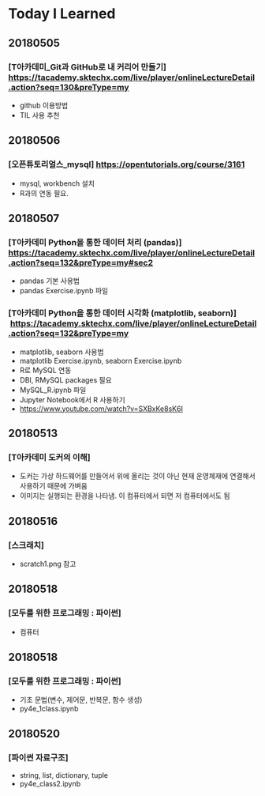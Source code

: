 # Today I Learned

## 20180505
### [T아카데미_Git과 GitHub로 내 커리어 만들기]  https://tacademy.sktechx.com/live/player/onlineLectureDetail.action?seq=130&preType=my
- github 이용방법
- TIL 사용 추천

## 20180506
### [오픈튜토리얼스_mysql]  https://opentutorials.org/course/3161
- mysql, workbench 설치
- R과의 연동 필요.

## 20180507
### [T아카데미 Python을 통한 데이터 처리 (pandas)]  https://tacademy.sktechx.com/live/player/onlineLectureDetail.action?seq=132&preType=my#sec2
- pandas 기본 사용법
- pandas Exercise.ipynb 파일 

### [T아카데미 Python을 통한 데이터 시각화 (matplotlib, seaborn)]  https://tacademy.sktechx.com/live/player/onlineLectureDetail.action?seq=132&preType=my
- matplotlib, seaborn 사용법
- matplotlib Exercise.ipynb, seaborn Exercise.ipynb 
- R로 MySQL 연동
- DBI, RMySQL packages 필요
- MySQL_R.ipynb 파일
- Jupyter Notebook에서 R 사용하기
- https://www.youtube.com/watch?v=SXBxKe8sK6I

## 20180513
### [T아카데미 도커의 이해]
- 도커는 가상 하드웨어를 만들어서 위에 올리는 것이 아닌 현재 운영체재에 연결해서 사용하기 때문에 가벼움
- 이미지는 실행되는 환경을 나타냄. 이 컴퓨터에서 되면 저 컴퓨터에서도 됨

## 20180516
### [스크래치]
- scratch1.png 참고

## 20180518
### [모두를 위한 프로그래밍 : 파이썬]
- 컴퓨터 

## 20180518
### [모두를 위한 프로그래밍 : 파이썬]
- 기초 문법(변수, 제어문, 반복문, 함수 생성)
- py4e_1class.ipynb 

## 20180520
### [파이썬 자료구조]
- string, list, dictionary, tuple
- py4e_class2.ipynb 
